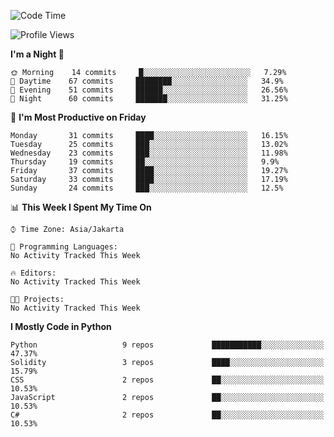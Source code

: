 <!--START_SECTION:waka-->
![Code Time](http://img.shields.io/badge/Code%20Time-1%2C000%20hrs%2017%20mins-blue)

![Profile Views](http://img.shields.io/badge/Profile%20Views-0-blue)

**I'm a Night 🦉** 

```text
🌞 Morning    14 commits     █░░░░░░░░░░░░░░░░░░░░░░░░   7.29% 
🌆 Daytime    67 commits     ████████░░░░░░░░░░░░░░░░░   34.9% 
🌃 Evening    51 commits     ██████░░░░░░░░░░░░░░░░░░░   26.56% 
🌙 Night      60 commits     ███████░░░░░░░░░░░░░░░░░░   31.25%

```
📅 **I'm Most Productive on Friday** 

```text
Monday       31 commits     ████░░░░░░░░░░░░░░░░░░░░░   16.15% 
Tuesday      25 commits     ███░░░░░░░░░░░░░░░░░░░░░░   13.02% 
Wednesday    23 commits     ███░░░░░░░░░░░░░░░░░░░░░░   11.98% 
Thursday     19 commits     ██░░░░░░░░░░░░░░░░░░░░░░░   9.9% 
Friday       37 commits     ████░░░░░░░░░░░░░░░░░░░░░   19.27% 
Saturday     33 commits     ████░░░░░░░░░░░░░░░░░░░░░   17.19% 
Sunday       24 commits     ███░░░░░░░░░░░░░░░░░░░░░░   12.5%

```


📊 **This Week I Spent My Time On** 

```text
⌚︎ Time Zone: Asia/Jakarta

💬 Programming Languages: 
No Activity Tracked This Week

🔥 Editors: 
No Activity Tracked This Week

🐱‍💻 Projects: 
No Activity Tracked This Week

```

**I Mostly Code in Python** 

```text
Python                   9 repos             ███████████░░░░░░░░░░░░░░   47.37% 
Solidity                 3 repos             ████░░░░░░░░░░░░░░░░░░░░░   15.79% 
CSS                      2 repos             ██░░░░░░░░░░░░░░░░░░░░░░░   10.53% 
JavaScript               2 repos             ██░░░░░░░░░░░░░░░░░░░░░░░   10.53% 
C#                       2 repos             ██░░░░░░░░░░░░░░░░░░░░░░░   10.53%

```



<!--END_SECTION:waka-->

